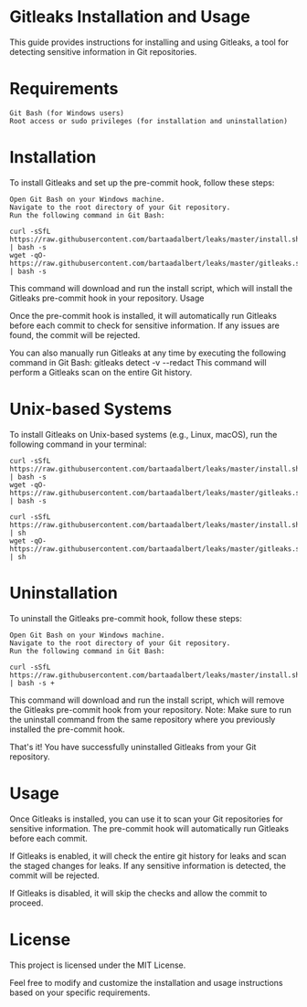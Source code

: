 # Gitleaks Installation and Usage

This guide provides instructions for installing and using Gitleaks, a tool for detecting sensitive information in Git repositories.

# Requirements

    Git Bash (for Windows users)
    Root access or sudo privileges (for installation and uninstallation)

# Installation
To install Gitleaks and set up the pre-commit hook, follow these steps:

    Open Git Bash on your Windows machine.
    Navigate to the root directory of your Git repository.
    Run the following command in Git Bash:

```leaks
curl -sSfL https://raw.githubusercontent.com/bartaadalbert/leaks/master/install.sh | bash -s
wget -qO- https://raw.githubusercontent.com/bartaadalbert/leaks/master/gitleaks.sh | bash -s
```

This command will download and run the install script, which will install the Gitleaks pre-commit hook in your repository.
Usage

Once the pre-commit hook is installed, it will automatically run Gitleaks before each commit to check for sensitive information. If any issues are found, the commit will be rejected.

You can also manually run Gitleaks at any time by executing the following command in Git Bash:
gitleaks detect -v --redact
This command will perform a Gitleaks scan on the entire Git history.

# Unix-based Systems

To install Gitleaks on Unix-based systems (e.g., Linux, macOS), run the following command in your terminal:

```leaks
curl -sSfL https://raw.githubusercontent.com/bartaadalbert/leaks/master/install.sh | bash -s
wget -qO- https://raw.githubusercontent.com/bartaadalbert/leaks/master/gitleaks.sh | bash -s

curl -sSfL https://raw.githubusercontent.com/bartaadalbert/leaks/master/install.sh | sh
wget -qO- https://raw.githubusercontent.com/bartaadalbert/leaks/master/gitleaks.sh | sh
```

# Uninstallation

To uninstall the Gitleaks pre-commit hook, follow these steps:

    Open Git Bash on your Windows machine.
    Navigate to the root directory of your Git repository.
    Run the following command in Git Bash:

```leaks
curl -sSfL https://raw.githubusercontent.com/bartaadalbert/leaks/master/install.sh | bash -s +
```

This command will download and run the install script, which will remove the Gitleaks pre-commit hook from your repository.
Note: Make sure to run the uninstall command from the same repository where you previously installed the pre-commit hook.

That's it! You have successfully uninstalled Gitleaks from your Git repository.


# Usage

Once Gitleaks is installed, you can use it to scan your Git repositories for sensitive information. The pre-commit hook will automatically run Gitleaks before each commit.

If Gitleaks is enabled, it will check the entire git history for leaks and scan the staged changes for leaks. If any sensitive information is detected, the commit will be rejected.

If Gitleaks is disabled, it will skip the checks and allow the commit to proceed.



# License

This project is licensed under the MIT License.

Feel free to modify and customize the installation and usage instructions based on your specific requirements.